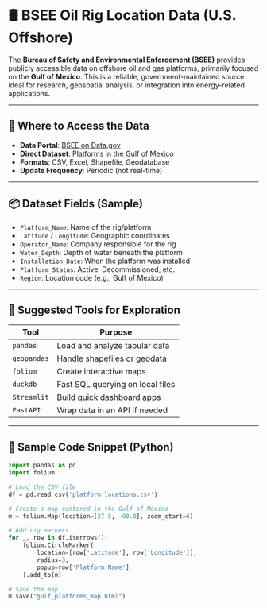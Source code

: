 # 🛢️ BSEE Oil Rig Location Data (U.S. Offshore)

The **Bureau of Safety and Environmental Enforcement (BSEE)** provides publicly accessible data on offshore oil and gas platforms, primarily focused on the **Gulf of Mexico**. This is a reliable, government-maintained source ideal for research, geospatial analysis, or integration into energy-related applications.

---

## 📍 Where to Access the Data

- **Data Portal**: [BSEE on Data.gov](https://catalog.data.gov/dataset?organization=bsee-gov)
- **Direct Dataset**: [Platforms in the Gulf of Mexico](https://data.boem.gov/Platform/Default.aspx)
- **Formats**: CSV, Excel, Shapefile, Geodatabase
- **Update Frequency**: Periodic (not real-time)

---

## 📦 Dataset Fields (Sample)

- `Platform_Name`: Name of the rig/platform
- `Latitude` / `Longitude`: Geographic coordinates
- `Operator_Name`: Company responsible for the rig
- `Water_Depth`: Depth of water beneath the platform
- `Installation_Date`: When the platform was installed
- `Platform_Status`: Active, Decommissioned, etc.
- `Region`: Location code (e.g., Gulf of Mexico)

---

## 🧰 Suggested Tools for Exploration

| Tool        | Purpose                         |
|-------------|----------------------------------|
| `pandas`    | Load and analyze tabular data   |
| `geopandas` | Handle shapefiles or geodata    |
| `folium`    | Create interactive maps         |
| `duckdb`    | Fast SQL querying on local files|
| `Streamlit` | Build quick dashboard apps      |
| `FastAPI`   | Wrap data in an API if needed   |

---

## 🧪 Sample Code Snippet (Python)

```python
import pandas as pd
import folium

# Load the CSV file
df = pd.read_csv('platform_locations.csv')

# Create a map centered in the Gulf of Mexico
m = folium.Map(location=[27.5, -90.0], zoom_start=6)

# Add rig markers
for _, row in df.iterrows():
    folium.CircleMarker(
        location=[row['Latitude'], row['Longitude']],
        radius=3,
        popup=row['Platform_Name']
    ).add_to(m)

# Save the map
m.save("gulf_platforms_map.html")
